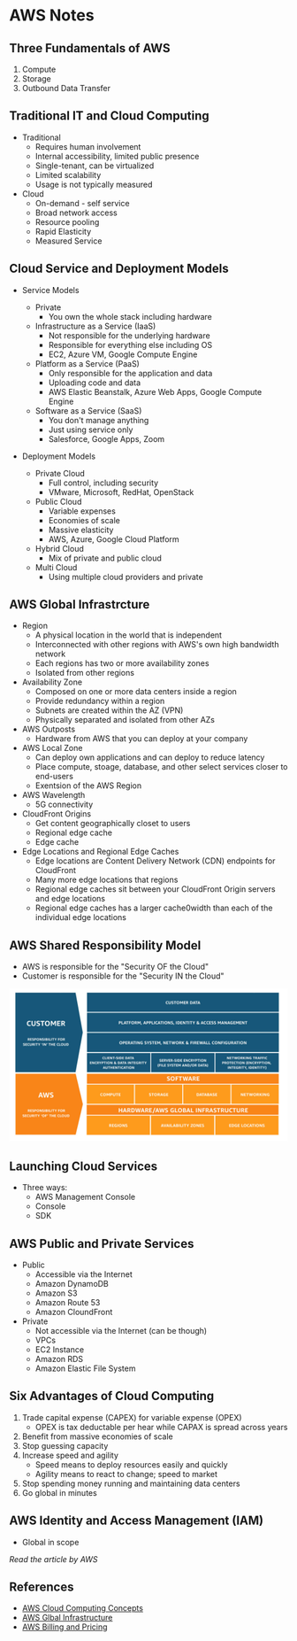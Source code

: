 # AWS Notes

## Three Fundamentals of AWS

1. Compute
2. Storage
3. Outbound Data Transfer

## Traditional IT and Cloud Computing

* Traditional
    * Requires human involvement
    * Internal accessibility, limited public presence
    * Single-tenant, can be virtualized
    * Limited scalability
    * Usage is not typically measured
* Cloud
    * On-demand - self service
    * Broad network access
    * Resource pooling
    * Rapid Elasticity
    * Measured Service

## Cloud Service and Deployment Models

* Service Models
    * Private
        * You own the whole stack including hardware
    * Infrastructure as a Service (IaaS)
        * Not responsible for the underlying hardware
        * Responsible for everything else including OS
        * EC2, Azure VM, Google Compute Engine
    * Platform as a Service (PaaS)
        * Only responsible for the application and data
        * Uploading code and data
        * AWS Elastic Beanstalk, Azure Web Apps, Google Compute Engine
    * Software as a Service (SaaS)
        * You don't manage anything
        * Just using service only
        * Salesforce, Google Apps, Zoom

* Deployment Models
    * Private Cloud
        * Full control, including security
        * VMware, Microsoft, RedHat, OpenStack
    * Public Cloud
        * Variable expenses
        * Economies of scale
        * Massive elasticity
        * AWS, Azure, Google Cloud Platform
    * Hybrid Cloud
        * Mix of private and public cloud
    * Multi Cloud
        * Using multiple cloud providers and private

## AWS Global Infrastrcture

* Region
    * A physical location in the world that is independent
    * Interconnected with other regions with AWS's own high bandwidth network
    * Each regions has two or more availability zones
    * Isolated from other regions
* Availability Zone
    * Composed on one or more data centers inside a region
    * Provide redundancy within a region
    * Subnets are created within the AZ (VPN)
    * Physically separated and isolated from other AZs
* AWS Outposts
    * Hardware from AWS that you can deploy at your company
* AWS Local Zone
    * Can deploy own applications and can deploy to reduce latency
    * Place compute, stoage, database, and other select services closer to end-users
    * Exentsion of the AWS Region
* AWS Wavelength
    * 5G connectivity
* CloudFront Origins
    * Get content geographically closet to users
    * Regional edge cache
    * Edge cache
* Edge Locations and Regional Edge Caches
    * Edge locations are Content Delivery Network (CDN) endpoints for CloudFront
    * Many more edge locations that regions
    * Regional edge caches sit between your CloudFront Origin servers and edge locations
    * Regional edge caches has a larger cache0width than each of the individual edge locations

## AWS Shared Responsibility Model

* AWS is responsible for the "Security OF the Cloud"
* Customer is responsible for the "Security IN the Cloud"

![AWS Shared Responsibility Model](images/aws-shared-responsibility-model.png)

## Launching Cloud Services

* Three ways:
    * AWS Management Console
    * Console
    * SDK

## AWS Public and Private Services

* Public
    * Accessible via the Internet
    * Amazon DynamoDB
    * Amazon S3
    * Amazon Route 53
    * Amazon CloundFront
* Private
    * Not accessible via the Internet (can be though)
    * VPCs
    * EC2 Instance
    * Amazon RDS
    * Amazon Elastic File System

## Six Advantages of Cloud Computing

1. Trade capital expense (CAPEX) for variable expense (OPEX)
    * OPEX is tax deductable per hear while CAPAX is spread across years
2. Benefit from massive economies of scale
3. Stop guessing capacity
4. Increase speed and agility
    * Speed means to deploy resources easily and quickly
    * Agility means to react to change; speed to market
5. Stop spending money running and maintaining data centers
6. Go global in minutes

## AWS Identity and Access Management (IAM)

* Global in scope

*Read the article by AWS*

## References

* [AWS Cloud Computing Concepts](https://digitalcloud.training/aws-cloud-computing-concepts/)
* [AWS Glbal Infrastructure](https://digitalcloud.training/aws-global-infrastructure/)
* [AWS Billing and Pricing](https://digitalcloud.training/aws-billing-and-pricing/)